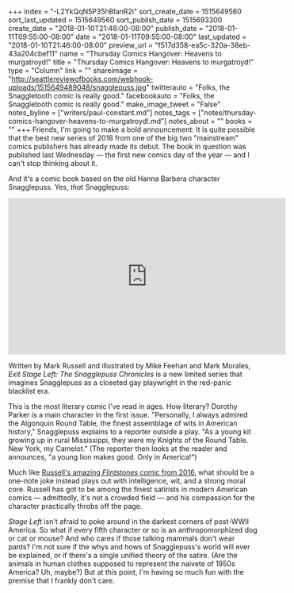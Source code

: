 +++
index = "-L2YkQqN5P35hBIanR2i"
sort_create_date = 1515649560
sort_last_updated = 1515649560
sort_publish_date = 1515693300
create_date = "2018-01-10T21:46:00-08:00"
publish_date = "2018-01-11T09:55:00-08:00"
date = "2018-01-11T09:55:00-08:00"
last_updated = "2018-01-10T21:46:00-08:00"
preview_url = "f517d358-ea5c-320a-38eb-43a204cbef11"
name = "Thursday Comics Hangover: Heavens to murgatroyd!"
title = "Thursday Comics Hangover: Heavens to murgatroyd!"
type = "Column"
link = ""
shareimage = "http://seattlereviewofbooks.com/webhook-uploads/1515649489048/snagglepuss.jpg"
twitterauto = "Folks, the Snaggletooth comic is really good."
facebookauto = "Folks, the Snaggletooth comic is really good."
make_image_tweet = "False"
notes_byline = ["writers/paul-constant.md"]
notes_tags = ["notes/thursday-comics-hangover-heavens-to-murgatroyd!.md"]
notes_about = ""
books = ""
+++
Friends, I'm going to make a bold announcement: It is quite possible that the best new series of 2018 from one of the big two "mainstream" comics publishers has already made its debut. The book in question was published last Wednesday — the first new comics day of the year — and I can't stop thinking about it. 

And it's a comic book based on the old Hanna Barbera character Snagglepuss. Yes, *that* Snagglepuss:

<iframe width="560" height="315" src="https://www.youtube.com/embed/xoLCDrOJGV0?rel=0" frameborder="0" allow="autoplay; encrypted-media" allowfullscreen></iframe>

Written by Mark Russell and illustrated by Mike Feehan and Mark Morales, *Exit Stage Left: The Snagglepuss Chronicles* is a new limited series that imagines Snagglepuss as a closeted gay playwright in the red-panic blacklist era.

This is the most literary comic I've read in ages. How literary? Dorothy Parker is a main character in the first issue. "Personally, I always admired the Algonquin Round Table, the finest assemblage of wits in American history," Snagglepuss explains to a reporter outside a play. "As a young kit growing up in rural Mississippi, they were my Knights of the Round Table. New York, my Camelot." (The reporter then looks at the reader and announces, "a young lion makes good. Only in America!")

Much like [Russell's amazing *Flintstones* comic from 2016](http://www.seattlereviewofbooks.com/notes/2016/08/25/thursday-comics-hangover-the-bedrock-of-our-society/), what should be a one-note joke instead plays out with intelligence, wit, and a strong moral core. Russell has got to be among the finest satirists in modern American comics — admittedly, it's not a crowded field — and his compassion for the character practically throbs off the page.

*Stage Left* isn't afraid to poke around in the darkest corners of post-WWII America. So what if every fifth character or so is an anthropomorphized dog or cat or mouse? And who cares if those talking mammals don't wear pants? I'm not sure if the whys and hows of Snagglepuss's world will ever be explained, or if there's a single unified theory of the satire. (Are the animals in human clothes supposed to represent the naivete of 1950s America? Uh, maybe?) But at this point, I'm having so much fun with the premise that I frankly don't care.